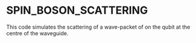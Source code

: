 # SPIN_BOSON_SCATTERING
This code simulates the scattering of a wave-packet of on the qubit at the centre of the waveguide.
